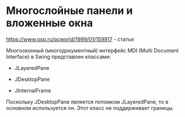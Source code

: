 # Многослойные панели и вложенные окна

https://www.osp.ru/pcworld/1999/01/159917 - статья

Многооконный (многодокументный) интерфейс MDI (Multi Document Interface) в Swing представлен классами:

- JLayeredPane

- JDesktopPane

- JInternalFrame

Поскольку JDesktopPane является потомком JLayeredPane, то в основном используется он. Этот класс не поддерживает границы.